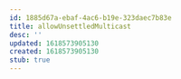 ```yaml
---
id: 1885d67a-ebaf-4ac6-b19e-323daec7b83e
title: allowUnsettledMulticast
desc: ''
updated: 1618573905130
created: 1618573905130
stub: true
---
```



